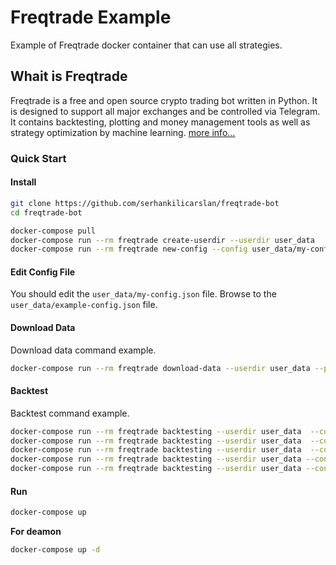 # Freqtrade Example

Example of Freqtrade docker container that can use all strategies.

## Whait is Freqtrade
Freqtrade is a free and open source crypto trading bot written in Python. It is designed to support all major exchanges and be controlled via Telegram. It contains backtesting, plotting and money management tools as well as strategy optimization by machine learning. [more info...](https://github.com/freqtrade/freqtrade/blob/develop/README.md)

### Quick Start

#### Install
```bash
git clone https://github.com/serhankilicarslan/freqtrade-bot
cd freqtrade-bot

docker-compose pull
docker-compose run --rm freqtrade create-userdir --userdir user_data
docker-compose run --rm freqtrade new-config --config user_data/my-config.json
```

#### Edit Config File

You should edit the `user_data/my-config.json` file.
Browse to the `user_data/example-config.json` file.


#### Download Data
Download data command example.
```bash
docker-compose run --rm freqtrade download-data --userdir user_data --pairs SOL/USDT ETH/USDT BTC/USDT BTCST/USDT STMX/USDT AUTO/USDT --exchange binance --days 5 -t 5m
```

#### Backtest
Backtest command example.
```bash
docker-compose run --rm freqtrade backtesting --userdir user_data  --config user_data/my-config.json --strategy Strategy001
docker-compose run --rm freqtrade backtesting --userdir user_data  --config user_data/my-config.json --strategy Strategy002
docker-compose run --rm freqtrade backtesting --userdir user_data  --config user_data/my-config.json --strategy Strategy003
docker-compose run --rm freqtrade backtesting --userdir user_data --config user_data/my-config.json --strategy Zeus
docker-compose run --rm freqtrade backtesting --userdir user_data --config user_data/my-config.json --strategy wtc
```

#### Run
```bash
docker-compose up
```
**For deamon**
```bash
docker-compose up -d
```

	
